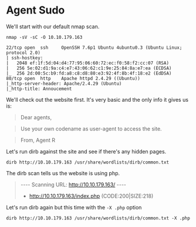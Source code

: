 # Agent Sudo

We'll start with our default nmap scan.

`nmap -sV -sC -O 10.10.179.163`

```21/tcp open  ftp     vsftpd 3.0.3
22/tcp open  ssh     OpenSSH 7.6p1 Ubuntu 4ubuntu0.3 (Ubuntu Linux; protocol 2.0)
| ssh-hostkey: 
|   2048 ef:1f:5d:04:d4:77:95:06:60:72:ec:f0:58:f2:cc:07 (RSA)
|   256 5e:02:d1:9a:c4:e7:43:06:62:c1:9e:25:84:8a:e7:ea (ECDSA)
|_  256 2d:00:5c:b9:fd:a8:c8:d8:80:e3:92:4f:8b:4f:18:e2 (EdDSA)
80/tcp open  http    Apache httpd 2.4.29 ((Ubuntu))
|_http-server-header: Apache/2.4.29 (Ubuntu)
|_http-title: Annoucement
```


We'll check out the website first. It's very basic and the only info it gives us is:

> Dear agents,

> Use your own codename as user-agent to access the site.

> From,
> Agent R 

Let's run dirb against the site and see if there's any hidden pages.

`dirb http://10.10.179.163 /usr/share/wordlists/dirb/common.txt`

The dirb scan tells us the website is using php.

> ---- Scanning URL: http://10.10.179.163/ ----
> + http://10.10.179.163/index.php (CODE:200|SIZE:218)  

Let's run dirb again but this time with the `-X .php` option


`dirb http://10.10.179.163 /usr/share/wordlists/dirb/common.txt -X .php`
